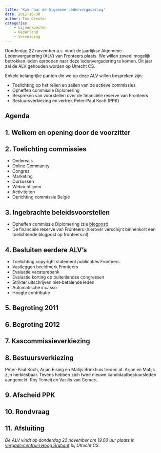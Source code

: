 ```yaml
---
title: 'Kom naar de Algemene Ledenvergadering'
date: 2012-10-30
author: Tom Greuter
categories:
    - bijeenkomsten
    - Nederland
    - Vereniging
---
```


Donderdag 22 november a.s. vindt de jaarlijkse Algemene Ledenvergadering (ALV) van Fronteers plaats. We willen zoveel mogelijk betrokken leden oproepen naar deze ledenvergadering te komen. Dit jaar zal de ALV gehouden worden op Utrecht CS.

Enkele belangrijke punten die we op deze ALV willen bespreken zijn:

-   Toelichting op het reilen en zeilen van de actieve commissies
-   Opheffen commissie Diplomering
-   Bespreken van voorstellen over de financiële reserve van Fronteers
-   Bestuursverkiezing en vertrek Peter-Paul Koch (PPK)

## Agenda

## 1. Welkom en opening door de voorzitter

## 2. Toelichting commissies

-   Onderwijs
-   Online Community
-   Congres
-   Marketing
-   Cursussen
-   Webrichtlijnen
-   Activiteiten
-   Oprichting commissie België

## 3. Ingebrachte beleidsvoorstellen

-   Opheffen commissie Diplomering (zie [blogpost](/blog/2012/10/opheffing-commissie-diplomering))
-   De financiële reserve van Fronteers (hierover verschijnt binnenkort een toelichtende blogpost op fronteers.nl)

## 4. Besluiten eerdere ALV’s

-   Toelichting copyright statement publicaties Fronteers
-   Vastleggen beeldmerk Fronteers
-   Evaluatie vacaturebank
-   Evaluatie korting op buitenlandse congressen
-   Strikter uitschrijven niet-betalende leden
-   Automatische incasso
-   Hoogte contributie

## 5. Begroting 2011

## 6. Begroting 2012

## 7. Kascommissieverkiezing

## 8. Bestuursverkiezing

Peter-Paul Koch, Arjan Eising en Matijs Brinkhuis treden af. Arjan en Matijs zijn herkiesbaar. Tevens hebben zich twee nieuwe kandidaatbestuursleden aangemeld: Roy Tomeij en Vasilis van Gemert.

## 9. Afscheid PPK

## 10. Rondvraag

## 11. Afsluiting

_De ALV vindt op donderdag 22 november om 19.00 uur plaats in [vergadercentrum Hoog Brabant](http://www.hoogbrabant.nl/Routebeschrijving/) bij Utrecht CS._
